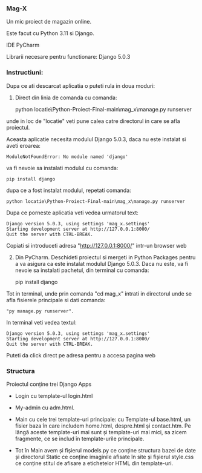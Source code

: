 ### **Mag-X**

Un mic proiect de magazin online.

Este facut cu Python 3.11 si Django.

IDE PyCharm

Librarii necesare pentru functionare:
Django 5.0.3

### **Instructiuni:**

Dupa ce ati descarcat aplicatia o puteti rula in doua moduri:
1) Direct din linia de comanda cu comanda:


	python locatie\Python-Proiect-Final-main\mag_x\manage.py runserver

unde in loc de "locatie" veti pune calea catre directorul in care se afla proiectul.

Aceasta aplicatie necesita modulul Django 5.0.3, daca nu este instalat si aveti eroarea:

	ModuleNotFoundError: No module named 'django'

va fi nevoie sa instalati modulul cu comanda:

	pip install django

dupa ce a fost instalat modulul, repetati comanda:

	python locatie\Python-Proiect-Final-main\mag_x\manage.py runserver

Dupa ce porneste aplicatia veti vedea urmatorul text:

	Django version 5.0.3, using settings 'mag_x.settings'
	Starting development server at http://127.0.0.1:8000/
	Quit the server with CTRL-BREAK.

Copiati si introduceti adresa "http://127.0.0.1:8000/" intr-un browser web



2) Din PyCharm. Deschideti proiectul si mergeti in Python Packages pentru a va asigura ca este instalat modulul Django 5.0.3. Daca nu este, va fi nevoie sa instalati pachetul, din terminal cu comanda:


	pip install django

Tot in terminal, unde prin comanda "cd mag_x" intrati in directorul unde se afla fisierele principale si dati comanda:

	"py manage.py runserver".

In terminal veti vedea textul:

	Django version 5.0.3, using settings 'mag_x.settings'
	Starting development server at http://127.0.0.1:8000/
	Quit the server with CTRL-BREAK.

Puteti da click direct pe adresa pentru a accesa pagina web

### **Structura**

Proiectul conține trei Django Apps
- Login cu template-ul login.html
- My-admin cu adm.html.
- Main cu cele trei template-uri principale: cu
Template-ul base.html, un fisier baza în care includem
home.html, despre.html și contact.htm. Pe lângă 
aceste template-uri mai sunt și template-uri mai mici,
 sa zicem fragmente, ce se includ în template-urile 
principale.

- Tot în Main avem și fișierul models.py ce conține structura bazei de date și directorul Static ce conține imaginile afisate în site și fișierul style.css ce conține stitul de afisare a etichetelor HTML din template-uri.